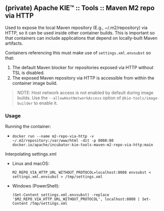 <!--
   Licensed to the Apache Software Foundation (ASF) under one
   or more contributor license agreements.  See the NOTICE file
   distributed with this work for additional information
   regarding copyright ownership.  The ASF licenses this file
   to you under the Apache License, Version 2.0 (the
   "License"); you may not use this file except in compliance
   with the License.  You may obtain a copy of the License at
     http://www.apache.org/licenses/LICENSE-2.0
   Unless required by applicable law or agreed to in writing,
   software distributed under the License is distributed on an
   "AS IS" BASIS, WITHOUT WARRANTIES OR CONDITIONS OF ANY
   KIND, either express or implied.  See the License for the
   specific language governing permissions and limitations
   under the License.
-->

## (private) Apache KIE™ :: Tools :: Maven M2 repo via HTTP

Used to expose the local Maven repository (E.g., ~/.m2/repository) via HTTP, so it can be used inside other container builds. This is important so that containers can include applications that depend on locally-built Maven artifacts.

Containers referencing this must make use of `settings.xml.envsubst` so that:

1. The default Maven blocker for repositories exposed via HTTP without TSL is disabled.
1. The exposed Maven repository via HTTP is accessible from within the container image build.

> NOTE: Host network access is not enabled by default during image builds. Use the `--allowHostNetworkAccess` option of `@kie-tools/image-builder` to enable it.

### Usage

Running the container:

- `docker run --name m2-repo-via-http -v ~/.m2/repository:/var/www/html -dit -p 8008:80 docker.io/apache/incubator-kie-tools-maven-m2-repo-via-http:main`

Interpolating settings.xml

- Linux and macOS:

  `M2_REPO_VIA_HTTP_URL_WITHOUT_PROTOCOL=localhost:8008 envsubst < settings.xml.envsubst > /tmp/settings.xml`

- Windows (PowerShell):

  `(Get-Content settings.xml.envsubst) -replace '$M2_REPO_VIA_HTTP_URL_WITHOUT_PROTOCOL', localhost:8008 | Set-Content /tmp/settings.xml`
